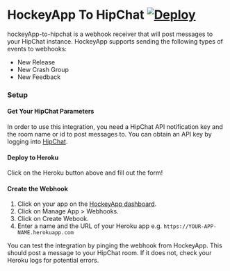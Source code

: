 HockeyApp To HipChat [![Deploy](https://www.herokucdn.com/deploy/button.png)](https://heroku.com/deploy?template=https://github.com/ginovva320/hockeyapp-to-hipchat)
====================

hockeyApp-to-hipchat is a webhook receiver that will post messages to your HipChat instance. HockeyApp supports sending the following types of events to webhooks:

* New Release
* New Crash Group
* New Feedback

### Setup

#### Get Your HipChat Parameters

In order to use this integration, you need a HipChat API notification key and the room name or id to post messages to. 
You can obtain an API key by logging into [HipChat](https://www.hipchat.com/admin/api).

#### Deploy to Heroku

Click on the Heroku button above and fill out the form!

#### Create the Webhook

1. Click on your app on the [HockeyApp dashboard](https://rink.hockeyapp.net/manage/dashboard).
2. Click on Manage App > Webhooks.
3. Click on Create Webook.
4. Enter a name and the URL of your Heroku app e.g. `https://YOUR-APP-NAME.herokuapp.com`

You can test the integration by pinging the webhook from HockeyApp. This should post a message to your HipChat room. If it does not, check your Heroku logs for potential errors.